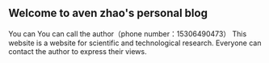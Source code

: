 ## Welcome to aven zhao's personal blog

You can You can call the author（phone number：15306490473）
This website is a website for scientific and technological research. Everyone can contact the author to express their views.
